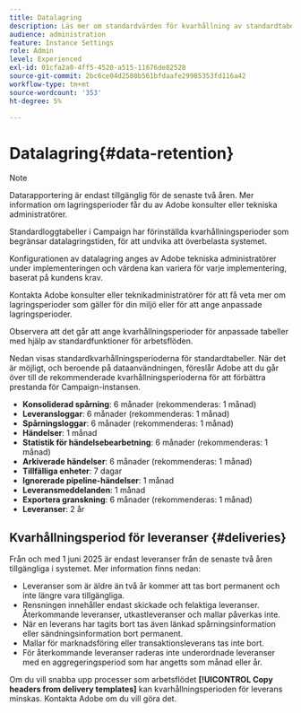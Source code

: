 ```yaml
---
title: Datalagring
description: Läs mer om standardvärden för kvarhållning av standardtabeller
audience: administration
feature: Instance Settings
role: Admin
level: Experienced
exl-id: 01cfa2a0-4ff5-4520-a515-11676de82528
source-git-commit: 2bc6ce04d2580b561bfdaafe29985353fd116a42
workflow-type: tm+mt
source-wordcount: '353'
ht-degree: 5%

---
```


# Datalagring{#data-retention}

>[!NOTE]
>
>Datarapportering är endast tillgänglig för de senaste två åren. Mer information om lagringsperioder får du av Adobe konsulter eller tekniska administratörer.

Standardloggtabeller i Campaign har förinställda kvarhållningsperioder som begränsar datalagringstiden, för att undvika att överbelasta systemet.

Konfigurationen av datalagring anges av Adobe tekniska administratörer under implementeringen och värdena kan variera för varje implementering, baserat på kundens krav.

Kontakta Adobe konsulter eller teknikadministratörer för att få veta mer om lagringsperioder som gäller för din miljö eller för att ange anpassade lagringsperioder.

Observera att det går att ange kvarhållningsperioder för anpassade tabeller med hjälp av standardfunktioner för arbetsflöden.

Nedan visas standardkvarhållningsperioderna för standardtabeller. När det är möjligt, och beroende på dataanvändningen, föreslår Adobe att du går över till de rekommenderade kvarhållningsperioderna för att förbättra prestanda för Campaign-instansen.

* **Konsoliderad spårning**: 6 månader (rekommenderas: 1 månad)
* **Leveransloggar**: 6 månader (rekommenderas: 1 månad)
* **Spårningsloggar**: 6 månader (rekommenderas: 1 månad)
* **Händelser**: 1 månad
* **Statistik för händelsebearbetning**: 6 månader (rekommenderas: 1 månad)
* **Arkiverade händelser**: 6 månader (rekommenderas: 1 månad)
* **Tillfälliga enheter**: 7 dagar
* **Ignorerade pipeline-händelser**: 1 månad
* **Leveransmeddelanden**: 1 månad
* **Exportera granskning**: 6 månader (rekommenderas: 1 månad)
* **Leveranser**: 2 år

## Kvarhållningsperiod för leveranser {#deliveries}

<!-- By default, the retention period for deliveries is unlimited.-->

Från och med 1 juni 2025 är endast leveranser från de senaste två åren tillgängliga i systemet. Mer information finns nedan:

* Leveranser som är äldre än två år kommer att tas bort permanent och inte längre vara tillgängliga.
* Rensningen innehåller endast skickade och felaktiga leveranser. Återkommande leveranser, utkastleveranser och mallar påverkas inte.
* När en leverans har tagits bort tas även länkad spårningsinformation eller sändningsinformation bort permanent.
* Mallar för marknadsföring eller transaktionsleverans tas inte bort.
* För återkommande leveranser raderas inte underordnade leveranser med en aggregeringsperiod som har angetts som månad eller år.

Om du vill snabba upp processer som arbetsflödet **[!UICONTROL Copy headers from delivery templates]** kan kvarhållningsperioden för leverans minskas. Kontakta Adobe om du vill göra det.

<!--

However, if there is a high volume of deliveries on your instance, you can update the **NmsCleanup_DeliveryPurgeDelay** option available from the **[!UICONTROL Administration]** > **[!UICONTROL Application settings]** menu.

Each time the **[!UICONTROL Database cleanup]** workflow is run, the deliveries meeting the conditions set for this option will be deleted.

-->

<!--

When updating the **NmsCleanup_DeliveryPurgeDelay** option, it is recommended to proceed gradually with multiple iterations. For example, you can start by setting the value to 300 days, then 180 days, then 120 days, and so on - making sure iterations are at least 2 days apart. Otherwise, the **[!UICONTROL Database cleanup]** workflow may take much longer because of a large number of deliveries to delete.

This action can help speeding up processes such as the **[!UICONTROL Copy headers from delivery templates]** workflow. Learn more on technical workflows in [this section](technical-workflows.md).

The default value for the **NmsCleanup_DeliveryPurgeDelay** option is `-1`. In this case, no delivery is deleted.

For example, if you set it to `180`, any non-template deliveries that have not been updated in the last 180 days will be deleted when the **[!UICONTROL Database cleanup]** workflow is run.

-->


